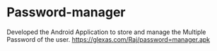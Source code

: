 # Password-manager
Developed the Android Application to store and manage the Multiple Password of the user.
https://glexas.com/Raj/password=manager.apk

